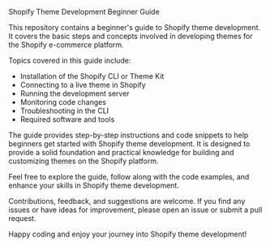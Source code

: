 Shopify Theme Development Beginner Guide

This repository contains a beginner's guide to Shopify theme development. It covers the basic steps and concepts involved in developing themes for the Shopify e-commerce platform.

Topics covered in this guide include:
- Installation of the Shopify CLI or Theme Kit
- Connecting to a live theme in Shopify
- Running the development server
- Monitoring code changes
- Troubleshooting in the CLI
- Required software and tools

The guide provides step-by-step instructions and code snippets to help beginners get started with Shopify theme development. It is designed to provide a solid foundation and practical knowledge for building and customizing themes on the Shopify platform.

Feel free to explore the guide, follow along with the code examples, and enhance your skills in Shopify theme development.

Contributions, feedback, and suggestions are welcome. If you find any issues or have ideas for improvement, please open an issue or submit a pull request.

Happy coding and enjoy your journey into Shopify theme development!

